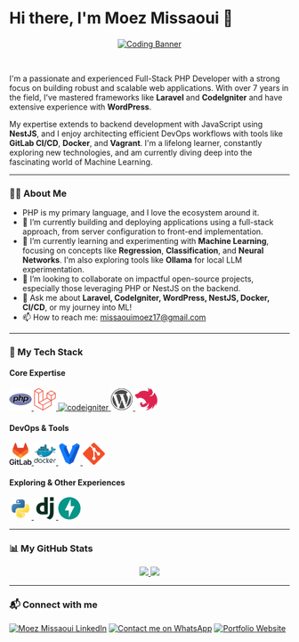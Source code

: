 # Hi there, I'm Moez Missaoui 👋
<p align="center">

  

<a href="https://moezmissaoui.com" target="_blank">
  <img align="center" src="https://camo.githubusercontent.com/27c3c96f9f2a8155f00d24e97d6a1984556a10aa3f7a5d27ec0e4c3100adca24/68747470733a2f2f7777772e6c616d626461746573742e636f6d2f7265736f75726365732f696d616765732f6e65777332342e676966" alt="Coding Banner" />
</a>
  </p>
<br/>

I'm a passionate and experienced Full-Stack PHP Developer with a strong focus on building robust and scalable web applications. With over 7 years in the field, I've mastered frameworks like **Laravel** and **CodeIgniter** and have extensive experience with **WordPress**.

My expertise extends to backend development with JavaScript using **NestJS**, and I enjoy architecting efficient DevOps workflows with tools like **GitLab CI/CD**, **Docker**, and **Vagrant**. I'm a lifelong learner, constantly exploring new technologies, and am currently diving deep into the fascinating world of Machine Learning.

---

### 👨‍💻 About Me

- PHP is my primary language, and I love the ecosystem around it.
- 🔭 I’m currently building and deploying applications using a full-stack approach, from server configuration to front-end implementation.
- 🌱 I’m currently learning and experimenting with **Machine Learning**, focusing on concepts like **Regression**, **Classification**, and **Neural Networks**. I'm also exploring tools like **Ollama** for local LLM experimentation.
- 👯 I’m looking to collaborate on impactful open-source projects, especially those leveraging PHP or NestJS on the backend.
- 💬 Ask me about **Laravel, CodeIgniter, WordPress, NestJS, Docker, CI/CD**, or my journey into ML!
- 📫 How to reach me: [missaouimoez17@gmail.com](mailto:missaouimoez17@gmail.com)

---

### 🚀 My Tech Stack

#### Core Expertise
<p align="left">
  <a href="https://www.php.net" target="_blank"> <img src="https://raw.githubusercontent.com/devicons/devicon/master/icons/php/php-original.svg" alt="php" width="40" height="40"/> </a>
  <a href="https://laravel.com/" target="_blank"> <img src="https://raw.githubusercontent.com/devicons/devicon/master/icons/laravel/laravel-original.svg" alt="laravel" width="40" height="40"/> </a>
  <a href="https://codeigniter.com" target="_blank"> <img src="https://cdn.worldvectorlogo.com/logos/codeigniter.svg" alt="codeigniter" width="40" height="40"/> </a>
  <a href="https://wordpress.org" target="_blank"> <img src="https://raw.githubusercontent.com/devicons/devicon/master/icons/wordpress/wordpress-plain.svg" alt="wordpress" width="40" height="40"/> </a>
  <a href="https://nestjs.com/" target="_blank"> <img src="https://raw.githubusercontent.com/devicons/devicon/master/icons/nestjs/nestjs-original.svg" alt="nestjs" width="40" height="40"/> </a>
</p>

#### DevOps & Tools
<p align="left">
  <a href="https://about.gitlab.com/" target="_blank"> <img src="https://raw.githubusercontent.com/devicons/devicon/master/icons/gitlab/gitlab-original-wordmark.svg" alt="gitlab" width="40" height="40"/> </a>
  <a href="https://www.docker.com/" target="_blank"> <img src="https://raw.githubusercontent.com/devicons/devicon/master/icons/docker/docker-original-wordmark.svg" alt="docker" width="40" height="40"/> </a>
  <a href="https://www.vagrantup.com/" target="_blank"> <img src="https://raw.githubusercontent.com/devicons/devicon/master/icons/vagrant/vagrant-original.svg" alt="vagrant" width="40" height="40"/> </a>
  <a href="https://git-scm.com/" target="_blank"> <img src="https://raw.githubusercontent.com/devicons/devicon/master/icons/git/git-original.svg" alt="git" width="40" height="40"/> </a>
</p>

#### Exploring & Other Experiences
<p align="left">
  <a href="https://www.python.org" target="_blank"> <img src="https://raw.githubusercontent.com/devicons/devicon/master/icons/python/python-original.svg" alt="python" width="40" height="40"/> </a>
  <a href="https://www.djangoproject.com/" target="_blank"> <img src="https://raw.githubusercontent.com/devicons/devicon/master/icons/django/django-plain.svg" alt="django" width="40" height="40"/> </a>
  <a href="https://fastapi.tiangolo.com/" target="_blank"> <img src="https://raw.githubusercontent.com/devicons/devicon/master/icons/fastapi/fastapi-original.svg" alt="fastapi" width="40" height="40"/> </a>
  </p>

---

### 📊 My GitHub Stats

<p align="center">
  <a href="https://github.com/moezmissaoui">
    <img height="180em" src="https://github-readme-stats.vercel.app/api?username=moezmissaoui&show_icons=true&theme=dracula&include_all_commits=true&count_private=true"/>
    <img height="180em" src="https://github-readme-stats.vercel.app/api/top-langs/?username=moezmissaoui&layout=compact&langs_count=8&theme=dracula"/>
  </a>
</p>

---

### 📬 Connect with me

<p align="left">
  <a href="https://www.linkedin.com/in/moez-missaoui-a50204141/" target="_blank"><img align="center" src="https://raw.githubusercontent.com/rahuldkjain/github-profile-readme-generator/master/src/images/icons/Social/linked-in-alt.svg" alt="Moez Missaoui LinkedIn" height="30" width="40" /></a>
  <a href="https://wa.me/21652080721" target="_blank"><img align="center" src="https://raw.githubusercontent.com/rahuldkjain/github-profile-readme-generator/master/src/images/icons/Social/whatsapp.svg" alt="Contact me on WhatsApp" height="30" width="40" /></a>
  <a href="https://moezmissaoui.com" target="_blank"><img align="center" src="https://img.icons8.com/color/48/briefcase.png" alt="Portfolio Website" height="30" width="30"/></a>
</p>
